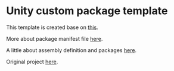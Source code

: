 # Unity custom package template

This template is created base on [this](https://docs.unity3d.com/Manual/cus-layout.html).

More about package manifest file [here](https://docs.unity3d.com/Manual/upm-manifestPkg.html).

A little about assembly definition and packages [here](https://docs.unity3d.com/Manual/cus-asmdef.html).

Original project [here](https://github.com/thammin/unity-custom-package-template).
